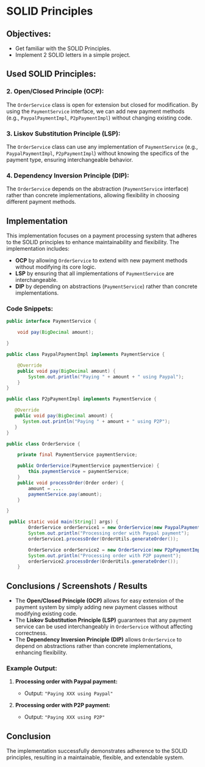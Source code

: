 # SOLID Principles

## Objectives:
- Get familiar with the SOLID Principles.
- Implement 2 SOLID letters in a simple project.

## Used SOLID Principles:

### 2. **Open/Closed Principle (OCP):**
The `OrderService` class is open for extension but closed for modification. By using the `PaymentService` interface, we can add new payment methods (e.g., `PaypalPaymentImpl`, `P2pPaymentImpl`) without changing existing code.

### 3. **Liskov Substitution Principle (LSP):**
The `OrderService` class can use any implementation of `PaymentService` (e.g., `PaypalPaymentImpl`, `P2pPaymentImpl`) without knowing the specifics of the payment type, ensuring interchangeable behavior.

### 4. **Dependency Inversion Principle (DIP):**
The `OrderService` depends on the abstraction (`PaymentService` interface) rather than concrete implementations, allowing flexibility in choosing different payment methods.

## Implementation

This implementation focuses on a payment processing system that adheres to the SOLID principles to enhance maintainability and flexibility. The implementation includes:

- **OCP** by allowing `OrderService` to extend with new payment methods without modifying its core logic.
- **LSP** by ensuring that all implementations of `PaymentService` are interchangeable.
- **DIP** by depending on abstractions (`PaymentService`) rather than concrete implementations.

### Code Snippets:

```java
public interface PaymentService {

    void pay(BigDecimal amount);

}
```
```java
public class PaypalPaymentImpl implements PaymentService {

    @Override
    public void pay(BigDecimal amount) {
        System.out.println("Paying " + amount + " using Paypal");
    }
}
```

```java
public class P2pPaymentImpl implements PaymentService {

   @Override
   public void pay(BigDecimal amount) {
      System.out.println("Paying " + amount + " using P2P");
   }
}
```

```java
public class OrderService {

    private final PaymentService paymentService;

    public OrderService(PaymentService paymentService) {
        this.paymentService = paymentService;
    }
    public void processOrder(Order order) {
        amount = ....
        paymentService.pay(amount);
    }

}
```

```java
 public static void main(String[] args) {
        OrderService orderService1 = new OrderService(new PaypalPaymentImpl());
        System.out.println("Processing order with Paypal payment");
        orderService1.processOrder(OrderUtils.generateOrder());

        OrderService orderService2 = new OrderService(new P2pPaymentImpl());
        System.out.println("Processing order with P2P payment");
        orderService2.processOrder(OrderUtils.generateOrder());
    }
```
## Conclusions / Screenshots / Results

- The **Open/Closed Principle (OCP)** allows for easy extension of the payment system by simply adding new payment classes without modifying existing code.
- The **Liskov Substitution Principle (LSP)** guarantees that any payment service can be used interchangeably in `OrderService` without affecting correctness.
- The **Dependency Inversion Principle (DIP)** allows `OrderService` to depend on abstractions rather than concrete implementations, enhancing flexibility.

### Example Output:

1. **Processing order with Paypal payment:**
    - Output: `"Paying XXX using Paypal"`

2. **Processing order with P2P payment:**
    - Output: `"Paying XXX using P2P"`

## Conclusion

The implementation successfully demonstrates adherence to the SOLID principles, resulting in a maintainable, flexible, and extendable system.
